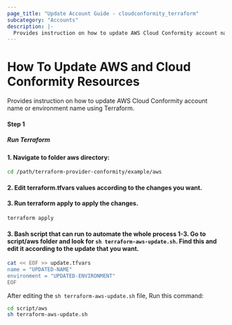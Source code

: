 ```yaml
---
page_title: "Update Account Guide - cloudconformity_terraform"
subcategory: "Accounts"
description: |-
  Provides instruction on how to update AWS Cloud Conformity account name or environment name using Terraform.
---
```


# How To Update AWS and Cloud Conformity Resources
Provides instruction on how to update AWS Cloud Conformity account name or environment name using Terraform.

#### Step 1

##### Run Terraform

#### 1. Navigate to folder aws directory:
```sh
cd /path/terraform-provider-conformity/example/aws
```
#### 2. Edit terraform.tfvars values according to the changes you want.

#### 3. Run terraform apply to apply the changes.
```sh
terraform apply
```
#### 3. Bash script that can run to automate the whole process 1-3. Go to script/aws folder and look for `sh terraform-aws-update.sh`. Find this and edit it according to the update that you want.

```sh
cat << EOF >> update.tfvars
name = "UPDATED-NAME"
environment = "UPDATED-ENVIRONMENT"
EOF
```

After editing the `sh terraform-aws-update.sh` file, Run this command:
```sh
cd script/aws
sh terraform-aws-update.sh
```